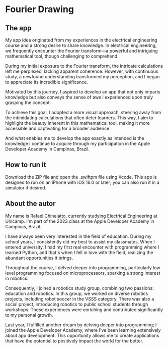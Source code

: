 # Fourier Drawing 

## The app
My app idea originated from my experiences in the electrical engineering course and a strong desire to share knowledge. In electrical engineering, we frequently encounter the Fourier transform—a powerful and intriguing mathematical tool, though challenging to comprehend.
   
During my initial exposure to the Fourier transform, the intricate calculations left me perplexed, lacking apparent coherence. However, with continuous study, a newfound understanding transformed my perception, and I began to appreciate its incredible significance.
 
Motivated by this journey, I aspired to develop an app that not only imparts knowledge but also conveys the sense of awe I experienced upon truly grasping the concept. 
 
To achieve this goal, I adopted a more visual approach, steering away from the intimidating calculations that often deter learners. This way, I aim to highlight the beauty inherent in this mathematical tool, making it more accessible and captivating for a broader audience.
 
And what enables me to develop the app exactly as intended is the knowledge I continue to acquire through my participation in the Apple Developer Academy in Campinas, Brazil.

## How to run it
Download the ZIP file and open the .swiftpm file using Xcode. This app is designed to run on an iPhone with iOS 16.0 or later; you can also run it in a simulator if desired.

## About the autor
My name is Rafael Chinelatto, currently studying Electrical Engineering at Unicamp. I'm part of the 2023 class at the Apple Developer Academy in Campinas, Brazil.

I have always been very interested in the field of education. During my school years, I consistently did my best to assist my classmates. When I entered university, I had my first real encounter with programming where I learned Python, and that's when I fell in love with the field, realizing the abundant opportunities it brings.

Throughout the course, I delved deeper into programming, particularly low-level programming focused on microprocessors, sparking a strong interest in robotics. 

Consequently, I joined a robotics study group, combining two passions: education and robotics. In this group, we worked on diverse robotics projects, including robot soccer in the VSSS category. There was also a social project, introducing robotics to public school students through workshops. These experiences were enriching and contributed significantly to my personal growth.

Last year, I fulfilled another dream by delving deeper into programming; I joined the Apple Developer Academy, where I've been learning extensively about app development. This opportunity allows me to create applications that have the potential to positively impact the world for the better.
